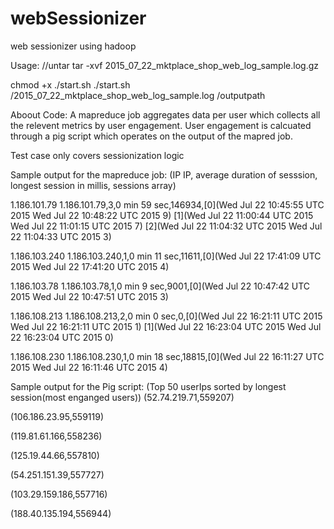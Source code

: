 # webSessionizer
web sessionizer using hadoop

Usage:
//untar
tar -xvf 2015_07_22_mktplace_shop_web_log_sample.log.gz

chmod +x ./start.sh
./start.sh /2015_07_22_mktplace_shop_web_log_sample.log /outputpath

Aboout Code: 
A mapreduce job aggregates data per user which collects all the relevent metrics by user engagement. 
User engagement is calcuated through a pig script which operates on the output of the mapred job. 

Test case only covers sessionization logic

Sample output for the mapreduce job: (IP IP, average duration of sesssion, longest session in millis, sessions array)

 1.186.101.79	1.186.101.79,3,0 min 59 sec,146934,[0](Wed Jul 22 10:45:55 UTC 2015 Wed Jul 22 10:48:22 UTC 2015 9) [1](Wed Jul 22 11:00:44 UTC 2015 Wed Jul 22 11:01:15 UTC 2015 7) [2](Wed Jul 22 11:04:32 UTC 2015 Wed Jul 22 11:04:33 UTC 2015 3)
 
 1.186.103.240	1.186.103.240,1,0 min 11 sec,11611,[0](Wed Jul 22 17:41:09 UTC 2015 Wed Jul 22 17:41:20 UTC 2015 4)
 
 1.186.103.78	1.186.103.78,1,0 min 9 sec,9001,[0](Wed Jul 22 10:47:42 UTC 2015 Wed Jul 22 10:47:51 UTC 2015 3)
 
 1.186.108.213	1.186.108.213,2,0 min 0 sec,0,[0](Wed Jul 22 16:21:11 UTC 2015 Wed Jul 22 16:21:11 UTC 2015 1) [1](Wed Jul 22 16:23:04 UTC 2015 Wed Jul 22 16:23:04 UTC 2015 0)
 
 1.186.108.230	1.186.108.230,1,0 min 18 sec,18815,[0](Wed Jul 22 16:11:27 UTC 2015 Wed Jul 22 16:11:46 UTC 2015 4)

 Sample output for the Pig script: (Top 50 userIps sorted by longest session(most enganged users))
  (52.74.219.71,559207)
  
  (106.186.23.95,559119)
  
  (119.81.61.166,558236)
  
  (125.19.44.66,557810)
  
  (54.251.151.39,557727)
  
  (103.29.159.186,557716)
  
  (188.40.135.194,556944)

